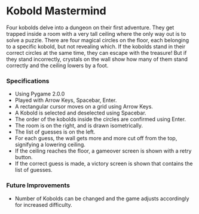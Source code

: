 # Kobold Mastermind
Four kobolds delve into a dungeon on their first adventure. They get trapped inside a room with a very tall ceiling where the only way out is to solve a puzzle. There are four magical circles on the floor, each belonging to a specific kobold, but not revealing which. If the kobolds stand in their correct circles at the same time, they can escape with the treasure! But if they stand incorrectly, crystals on the wall show how many of them stand correctly and the ceiling lowers by a foot.

### Specifications
* Using Pygame 2.0.0
* Played with Arrow Keys, Spacebar, Enter.
* A rectangular cursor moves on a grid using Arrow Keys.
* A Kobold is selected and deselected using Spacebar.
* The order of the kobolds inside the circles are confirmed using Enter.
* The room is on the right, and is drawn isometrically.
* The list of guesses is on the left.
* For each guess, the wall gets more and more cut off from the top, signifying a lowering ceiling.
* If the ceiling reaches the floor, a gameover screen is shown with a retry button.
* If the correct guess is made, a victory screen is shown that contains the list of guesses.

### Future Improvements
* Number of Kobolds can be changed and the game adjusts accordingly for increased difficulty.
